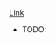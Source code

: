 [Link](https://maven.apache.org/surefire/maven-failsafe-plugin/usage.html#using-jetty-and-maven-failsafe-plugin)

* TODO:
